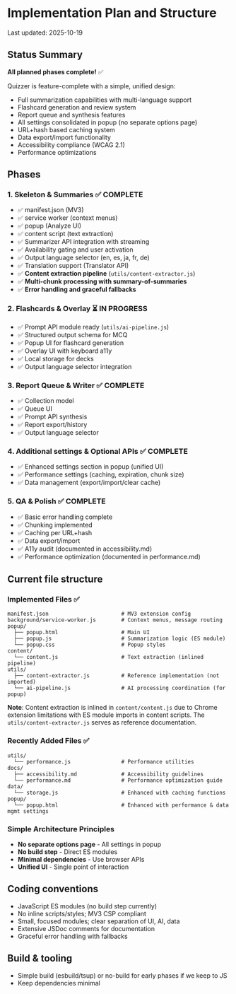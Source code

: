 # Implementation Plan and Structure

Last updated: 2025-10-19

## Status Summary

**All planned phases complete!** ✅

Quizzer is feature-complete with a simple, unified design:
- Full summarization capabilities with multi-language support
- Flashcard generation and review system
- Report queue and synthesis features
- All settings consolidated in popup (no separate options page)
- URL+hash based caching system
- Data export/import functionality
- Accessibility compliance (WCAG 2.1)
- Performance optimizations


## Phases

### 1. Skeleton & Summaries ✅ COMPLETE
   - ✅ manifest.json (MV3)
   - ✅ service worker (context menus)
   - ✅ popup (Analyze UI)
   - ✅ content script (text extraction)
   - ✅ Summarizer API integration with streaming
   - ✅ Availability gating and user activation
   - ✅ Output language selector (en, es, ja, fr, de)
   - ✅ Translation support (Translator API)
   - ✅ **Content extraction pipeline** (`utils/content-extractor.js`)
   - ✅ **Multi-chunk processing with summary-of-summaries**
   - ✅ **Error handling and graceful fallbacks**

### 2. Flashcards & Overlay ⏳ IN PROGRESS
   - ✅ Prompt API module ready (`utils/ai-pipeline.js`)
   - ✅ Structured output schema for MCQ
   - ✅ Popup UI for flashcard generation
   - ✅ Overlay UI with keyboard a11y
   - ✅ Local storage for decks
   - ✅ Output language selector integration

### 3. Report Queue & Writer ✅ COMPLETE
   - ✅ Collection model
   - ✅ Queue UI
   - ✅ Prompt API synthesis
   - ✅ Report export/history
   - ✅ Output language selector

### 4. Additional settings & Optional APIs ✅ COMPLETE
   - ✅ Enhanced settings section in popup (unified UI)
   - ✅ Performance settings (caching, expiration, chunk size)
   - ✅ Data management (export/import/clear cache)

### 5. QA & Polish ✅ COMPLETE
   - ✅ Basic error handling complete
   - ✅ Chunking implemented
   - ✅ Caching per URL+hash
   - ✅ Data export/import
   - ✅ A11y audit (documented in accessibility.md)
   - ✅ Performance optimization (documented in performance.md)


## Current file structure

### Implemented Files ✅
```
manifest.json                       # MV3 extension config
background/service-worker.js        # Context menus, message routing
popup/
  ├── popup.html                    # Main UI
  ├── popup.js                      # Summarization logic (ES module)
  └── popup.css                     # Popup styles
content/
  └── content.js                    # Text extraction (inlined pipeline)
utils/
  ├── content-extractor.js          # Reference implementation (not imported)
  └── ai-pipeline.js                # AI processing coordination (for popup)
```

**Note**: Content extraction is inlined in `content/content.js` due to Chrome extension limitations with ES module imports in content scripts. The `utils/content-extractor.js` serves as reference documentation.

### Recently Added Files ✅
```
utils/
  └── performance.js                # Performance utilities
docs/
  ├── accessibility.md              # Accessibility guidelines
  └── performance.md                # Performance optimization guide
data/
  └── storage.js                    # Enhanced with caching functions
popup/
  └── popup.html                    # Enhanced with performance & data mgmt settings
```

### Simple Architecture Principles
- **No separate options page** - All settings in popup
- **No build step** - Direct ES modules
- **Minimal dependencies** - Use browser APIs
- **Unified UI** - Single point of interaction

## Coding conventions
- JavaScript ES modules (no build step currently)
- No inline scripts/styles; MV3 CSP compliant
- Small, focused modules; clear separation of UI, AI, data
- Extensive JSDoc comments for documentation
- Graceful error handling with fallbacks

## Build & tooling
- Simple build (esbuild/tsup) or no-build for early phases if we keep to JS
- Keep dependencies minimal
